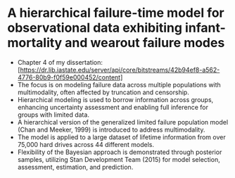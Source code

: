 # A hierarchical failure-time model for observational data exhibiting infant-mortality and wearout failure modes
- Chapter 4 of my dissertation: [https://dr.lib.iastate.edu/server/api/core/bitstreams/42b94ef8-a562-4776-80b9-f0f59e000452/content]
- The focus is on modeling failure data across multiple populations with multimodality, often affected by truncation and censorship.
- Hierarchical modeling is used to borrow information across groups, enhancing uncertainty assessment and enabling full inference for groups with limited data.
- A hierarchical version of the generalized limited failure population model (Chan and Meeker, 1999) is introduced to address multimodality.
- The model is applied to a large dataset of lifetime information from over 75,000 hard drives across 44 different models.
- Flexibility of the Bayesian approach is demonstrated through posterior samples, utilizing Stan Development Team (2015) for model selection, assessment, estimation, and prediction.
